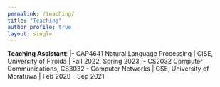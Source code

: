 ```yaml
---
permalink: /teaching/
title: "Teaching"
author_profile: true
layout: single
---
```

<style>
td, th {
   border: none!important;
}
</style>

**Teaching Assistant**: |- CAP4641 Natural Language Processing 
                    | CISE, University of Flroida
                    | Fall 2022, Spring 2023
                    |- CS2032 Computer Communications, CS3032 - Computer Networks
                    | CSE, University of Moratuwa
                    | Feb 2020 - Sep 2021 